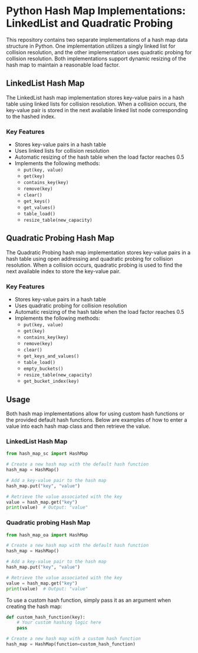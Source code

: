 # Python Hash Map Implementations: LinkedList and Quadratic Probing

This repository contains two separate implementations of a hash map data structure in Python. One implementation utilizes a singly linked list for collision resolution, and the other implementation uses quadratic probing for collision resolution. Both implementations support dynamic resizing of the hash map to maintain a reasonable load factor.

## LinkedList Hash Map

The LinkedList hash map implementation stores key-value pairs in a hash table using linked lists for collision resolution. When a collision occurs, the key-value pair is stored in the next available linked list node corresponding to the hashed index.

### Key Features

- Stores key-value pairs in a hash table
- Uses linked lists for collision resolution
- Automatic resizing of the hash table when the load factor reaches 0.5
- Implements the following methods:
  - `put(key, value)`
  - `get(key)`
  - `contains_key(key)`
  - `remove(key)`
  - `clear()`
  - `get_keys()`
  - `get_values()`
  - `table_load()`
  - `resize_table(new_capacity)`

## Quadratic Probing Hash Map

The Quadratic Probing hash map implementation stores key-value pairs in a hash table using open addressing and quadratic probing for collision resolution. When a collision occurs, quadratic probing is used to find the next available index to store the key-value pair.

### Key Features

- Stores key-value pairs in a hash table
- Uses quadratic probing for collision resolution
- Automatic resizing of the hash table when the load factor reaches 0.5
- Implements the following methods:
  - `put(key, value)`
  - `get(key)`
  - `contains_key(key)`
  - `remove(key)`
  - `clear()`
  - `get_keys_and_values()`
  - `table_load()`
  - `empty_buckets()`
  - `resize_table(new_capacity)`
  - `get_bucket_index(key)`

## Usage

Both hash map implementations allow for using custom hash functions or the provided default hash functions. Below are examples of how to enter a value into each hash map class and then retrieve the value.

### LinkedList Hash Map

```python
from hash_map_sc import HashMap

# Create a new hash map with the default hash function
hash_map = HashMap()

# Add a key-value pair to the hash map
hash_map.put("key", "value")

# Retrieve the value associated with the key
value = hash_map.get("key")
print(value)  # Output: "value"
```

### Quadratic probing Hash Map

```python
from hash_map_oa import HashMap

# Create a new hash map with the default hash function
hash_map = HashMap()

# Add a key-value pair to the hash map
hash_map.put("key", "value")

# Retrieve the value associated with the key
value = hash_map.get("key")
print(value)  # Output: "value"
```

To use a custom hash function, simply pass it as an argument when creating the hash map:
```python
def custom_hash_function(key):
    # Your custom hashing logic here
    pass

# Create a new hash map with a custom hash function
hash_map = HashMap(function=custom_hash_function)
